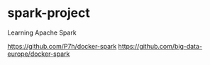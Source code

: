 # spark-project
Learning Apache Spark

https://github.com/P7h/docker-spark
https://github.com/big-data-europe/docker-spark

